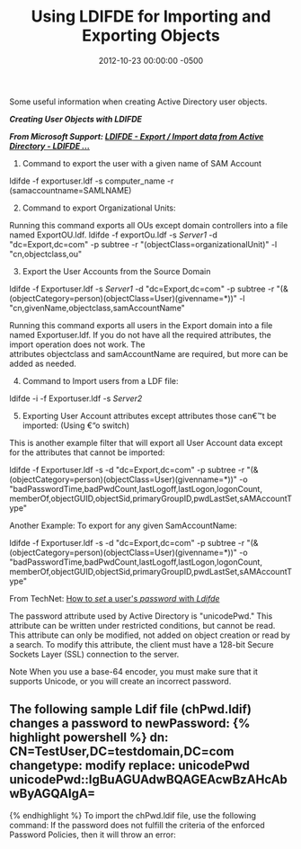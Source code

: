 ﻿---
layout: post
title:  Using LDIFDE for Importing and Exporting Objects
date:   2012-10-23 00:00:00 -0500
categories: IT
---

Some useful information when creating Active Directory user objects.

***Creating User Objects with LDIFDE***

***From Microsoft Support: <a href="http://support.microsoft.com/kb/555636">*LDIFDE* - Export / Import data from Active Directory - *LDIFDE* ...</a>***



1. Command to export the user with a given name of SAM Account

ldifde -f exportuser.ldf -s computer_name -r (samaccountname=SAMLNAME)

2. Command to export Organizational Units:

Running this command exports all OUs except domain controllers into a file named ExportOU.ldf.
ldifde -f exportOu.ldf -s *Server1* -d "dc=Export,dc=com" -p subtree -r "(objectClass=organizationalUnit)" -l "cn,objectclass,ou"

3. Export the User Accounts from the Source Domain

ldifde -f Exportuser.ldf -s *Server1* -d "dc=Export,dc=com" -p subtree -r "(&amp;(objectCategory=person)(objectClass=User)(givenname=*))" -l "cn,givenName,objectclass,samAccountName"

Running this command exports all users in the Export domain into a file named Exportuser.ldf. If you do not have all the required attributes, the import operation does not work. The attributes objectclass and samAccountName are required, but more can be added as needed.

4. Command to Import users from a LDF file:

ldifde -i -f Exportuser.ldf -s *Server2*

5. Exporting User Account attributes except attributes those can€™t be imported: (Using €“o switch)

This is another example filter that will export all User Account data except for the attributes that cannot be imported:

ldifde -f Exportuser.ldf -s <Server1> -d "dc=Export,dc=com" -p subtree -r "(&amp;(objectCategory=person)(objectClass=User)(givenname=*))" -o "badPasswordTime,badPwdCount,lastLogoff,lastLogon,logonCount, memberOf,objectGUID,objectSid,primaryGroupID,pwdLastSet,sAMAccountType"

Another Example: To export for any given SamAccountName:

ldifde -f Exportuser.ldf -s <Server1> -d "dc=Export,dc=com" -p subtree -r "(&amp;(objectCategory=person)(objectClass=User)(givenname=*))" -o "badPasswordTime,badPwdCount,lastLogoff,lastLogon,logonCount, memberOf,objectGUID,objectSid,primaryGroupID,pwdLastSet,sAMAccountType"

From TechNet: <a href="http://support.microsoft.com/kb/263991">How to *set* a user's *password* with *Ldifde*</a>

The password attribute used by Active Directory is "unicodePwd." This attribute can be written under restricted conditions, but cannot be read. This attribute can only be modified, not added on object creation or read by a search. To modify this attribute, the client must have a 128-bit Secure Sockets Layer (SSL) connection to the server.

Note When you use a base-64 encoder, you must make sure that it supports Unicode, or you will create an incorrect password.

The following sample Ldif file (chPwd.ldif) changes a password to newPassword:
{% highlight powershell %}
dn: CN=TestUser,DC=testdomain,DC=com
changetype: modify
replace: unicodePwd
unicodePwd::IgBuAGUAdwBQAGEAcwBzAHcAbwByAGQAIgA=
-
{% endhighlight %}
To import the chPwd.ldif file, use the following command:
If the password does not fulfill the criteria of the enforced Password Policies, then it will throw an error:



